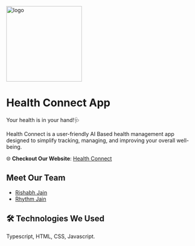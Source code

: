<a><img src="https://i.ibb.co/w6F2cFQ/logo.png" alt="logo" width="200"></a>

# Health Connect App

Your health is in your hand!🩺

Health Connect is a user-friendly AI Based health management app designed to simplify tracking, managing, and improving your overall well-being.

🌐 **Checkout Our Website**: [Health Connect](https://kzminmetaqm4l0qc70ok.lite.vusercontent.net/)

## Meet Our Team
- [Rishabh Jain](https://github.com/Rishh2005)
- [Rhythm Jain](https://github.com/Rhythm2125)

## 🛠 Technologies We Used
Typescript, HTML, CSS, Javascript.
